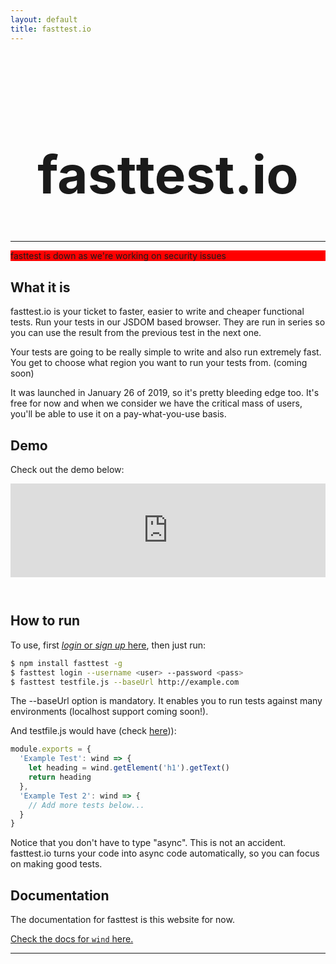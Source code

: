 ```yaml
---
layout: default
title: fasttest.io
---
```


<div style="height:2em"></div>

<style>
@media screen and (max-width: 800px) {
    #title {
        font-size: 3em !important;
    }
}
</style>

<h1 id="title" style="text-align: center; font-size: 6em">fasttest.io</h1>

<hr>

<p style="background: red">fasttest is down as we're working on security issues</p>

## What it is

fasttest.io is your ticket to faster, easier to write and cheaper functional tests. Run your tests in our JSDOM based browser. They are run in series so you can use the result from the previous test in the next one.

Your tests are going to be really simple to write and also run extremely fast. You get to choose what region you want to run your tests from. (coming soon)

It was launched in January 26 of 2019, so it's pretty bleeding edge too. It's free for now and when we consider we have the critical mass of users, you'll be able to use it on a pay-what-you-use basis.

## Demo

Check out the demo below:

<iframe style="padding-bottom: 2em; height: auto; max-width: 100%;" width="560" height="315" src="https://www.youtube.com/embed/kv7WJKZwmBA" frameborder="0" allow="accelerometer; autoplay; encrypted-media; gyroscope; picture-in-picture" allowfullscreen></iframe>

## How to run

To use, first [*login* or *sign up* here](https://fasttest.auth.eu-west-1.amazoncognito.com/login?response_type=code&client_id=60uit0kj2hdie09n13v6fpiqd9&redirect_uri=https://938jss4tqd.execute-api.eu-west-1.amazonaws.com/prod/login/), then just run:

```bash
$ npm install fasttest -g
$ fasttest login --username <user> --password <pass>
$ fasttest testfile.js --baseUrl http://example.com
```

The --baseUrl option is mandatory. It enables you to run tests against many environments (localhost support coming soon!).

And testfile.js would have (check [here](https://cabbiejs.org/api/classes/activewindow/))):

```js
module.exports = {
  'Example Test': wind => {
    let heading = wind.getElement('h1').getText()
    return heading
  },
  'Example Test 2': wind => {
    // Add more tests below...
  }
}
```

Notice that you don't have to type "async". This is not an accident. fasttest.io turns your code into async code automatically, so you can focus on making good tests.

## Documentation

The documentation for fasttest is this website for now.

[Check the docs for `wind` here.](https://cabbiejs.org/api/classes/activewindow/)

<hr>

